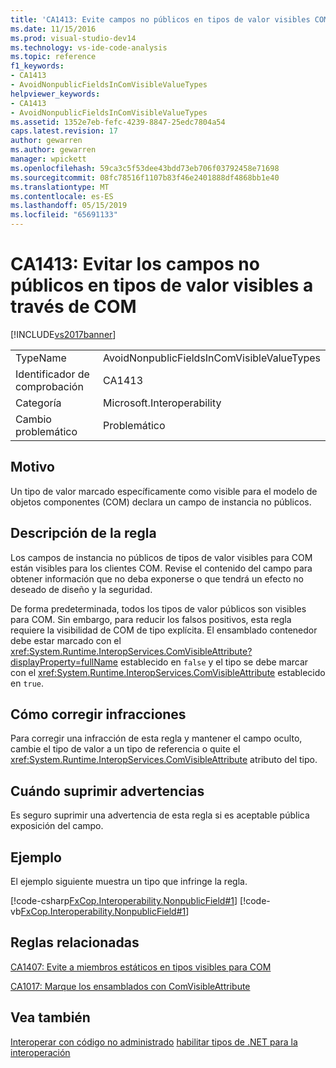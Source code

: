 ```yaml
---
title: 'CA1413: Evite campos no públicos en tipos de valor visibles COM | Documentos de Microsoft'
ms.date: 11/15/2016
ms.prod: visual-studio-dev14
ms.technology: vs-ide-code-analysis
ms.topic: reference
f1_keywords:
- CA1413
- AvoidNonpublicFieldsInComVisibleValueTypes
helpviewer_keywords:
- CA1413
- AvoidNonpublicFieldsInComVisibleValueTypes
ms.assetid: 1352e7eb-fefc-4239-8847-25edc7804a54
caps.latest.revision: 17
author: gewarren
ms.author: gewarren
manager: wpickett
ms.openlocfilehash: 59ca3c5f53dee43bdd73eb706f03792458e71698
ms.sourcegitcommit: 08fc78516f1107b83f46e2401888df4868bb1e40
ms.translationtype: MT
ms.contentlocale: es-ES
ms.lasthandoff: 05/15/2019
ms.locfileid: "65691133"
---
```

# <a name="ca1413-avoid-non-public-fields-in-com-visible-value-types"></a>CA1413: Evitar los campos no públicos en tipos de valor visibles a través de COM
[!INCLUDE[vs2017banner](../includes/vs2017banner.md)]

|||
|-|-|
|TypeName|AvoidNonpublicFieldsInComVisibleValueTypes|
|Identificador de comprobación|CA1413|
|Categoría|Microsoft.Interoperability|
|Cambio problemático|Problemático|

## <a name="cause"></a>Motivo
 Un tipo de valor marcado específicamente como visible para el modelo de objetos componentes (COM) declara un campo de instancia no públicos.

## <a name="rule-description"></a>Descripción de la regla
 Los campos de instancia no públicos de tipos de valor visibles para COM están visibles para los clientes COM. Revise el contenido del campo para obtener información que no deba exponerse o que tendrá un efecto no deseado de diseño y la seguridad.

 De forma predeterminada, todos los tipos de valor públicos son visibles para COM. Sin embargo, para reducir los falsos positivos, esta regla requiere la visibilidad de COM de tipo explícita. El ensamblado contenedor debe estar marcado con el <xref:System.Runtime.InteropServices.ComVisibleAttribute?displayProperty=fullName> establecido en `false` y el tipo se debe marcar con el <xref:System.Runtime.InteropServices.ComVisibleAttribute> establecido en `true`.

## <a name="how-to-fix-violations"></a>Cómo corregir infracciones
 Para corregir una infracción de esta regla y mantener el campo oculto, cambie el tipo de valor a un tipo de referencia o quite el <xref:System.Runtime.InteropServices.ComVisibleAttribute> atributo del tipo.

## <a name="when-to-suppress-warnings"></a>Cuándo suprimir advertencias
 Es seguro suprimir una advertencia de esta regla si es aceptable pública exposición del campo.

## <a name="example"></a>Ejemplo
 El ejemplo siguiente muestra un tipo que infringe la regla.

 [!code-csharp[FxCop.Interoperability.NonpublicField#1](../snippets/csharp/VS_Snippets_CodeAnalysis/FxCop.Interoperability.NonpublicField/cs/FxCop.Interoperability.NonpublicField.cs#1)]
 [!code-vb[FxCop.Interoperability.NonpublicField#1](../snippets/visualbasic/VS_Snippets_CodeAnalysis/FxCop.Interoperability.NonpublicField/vb/FxCop.Interoperability.NonpublicField.vb#1)]

## <a name="related-rules"></a>Reglas relacionadas
 [CA1407: Evite a miembros estáticos en tipos visibles para COM](../code-quality/ca1407-avoid-static-members-in-com-visible-types.md)

 [CA1017: Marque los ensamblados con ComVisibleAttribute](../code-quality/ca1017-mark-assemblies-with-comvisibleattribute.md)

## <a name="see-also"></a>Vea también
 [Interoperar con código no administrado](https://msdn.microsoft.com/library/ccb68ce7-b0e9-4ffb-839d-03b1cd2c1258) [habilitar tipos de .NET para la interoperación](https://msdn.microsoft.com/library/4b8afb52-fb8d-4e65-b47c-fd82956a3cdd)
